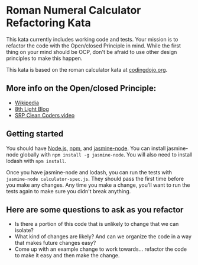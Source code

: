 # Roman Numeral Calculator Refactoring Kata
This kata currently includes working code and tests.  Your mission is to refactor the code with the Open/closed Principle in mind.  While the first thing on your mind should be OCP, don't be afraid to use other design principles to make this happen.

This kata is based on the roman calculator kata at [codingdojo.org](http://codingdojo.org/cgi-bin/index.pl?KataRomanCalculator).

## More info on the Open/closed Principle:
- [Wikipedia](https://en.wikipedia.org/wiki/Open%2Fclosed_principle)
- [8th Light Blog](https://blog.8thlight.com/uncle-bob/2014/05/12/TheOpenClosedPrinciple.html)
- [SRP Clean Coders video](https://cleancoders.com/episode/clean-code-episode-10/show)

## Getting started
You should have [Node.js](https://nodejs.org), [npm](https://www.npmjs.com), and [jasmine-node](https://github.com/mhevery/jasmine-node).  You can install jasmine-node globally with `npm install -g jasmine-node`.  You will also need to install lodash with `npm install`.

Once you have jasmine-node and lodash, you can run the tests with `jasmine-node calculator-spec.js`.  They should pass the first time before you make any changes.  Any time you make a change, you'll want to run the tests again to make sure you didn't break anything.

## Here are some questions to ask as you refactor
- Is there a portion of this code that is unlikely to change that we can isolate?
- What kind of changes are likely? And can we organize the code in a way that makes future changes easy?
- Come up with an example change to work towards... refactor the code to make it easy and then make the change.
